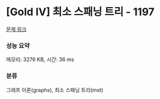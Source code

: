 # [Gold IV] 최소 스패닝 트리 - 1197 

[문제 링크](https://www.acmicpc.net/problem/1197) 

### 성능 요약

메모리: 3276 KB, 시간: 36 ms

### 분류

그래프 이론(graphs), 최소 스패닝 트리(mst)


